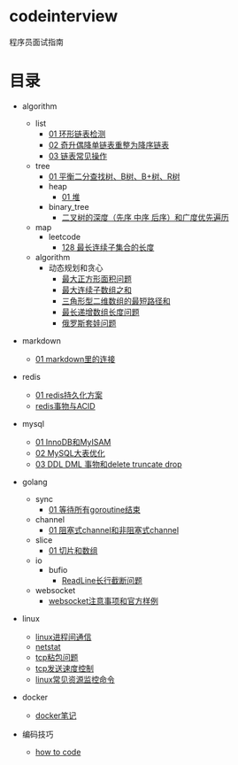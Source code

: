 # codeinterview
程序员面试指南

# 目录
- algorithm
  - list
    - [01 环形链表检测](algorithm/list/ring_check/01%20环形链表检测.md)
    - [02 奇升偶降单链表重整为降序链表](algorithm/list/reorder/奇升偶降单链表重整为降序链表.md)
    - [03 链表常见操作](algorithm/list/list_operations.md)
  - tree
    - [01 平衡二分查找树、B树、B+树、R树](algorithm/tree/01%20平衡二分查找树、B树、B+树、R树.md)
    - heap
      - [01 堆](algorithm/tree/heap/01%20堆.md)
    - binary_tree
      - [二叉树的深度（先序 中序 后序）和广度优先遍历](algorithm/tree/binary_tree/transfer_of_binary_tree.md)
  - map
    - leetcode
      - [128 最长连续子集合的长度](algorithm/map/leetcode/128longest_consecutive_sequence/128longest_consecutive_sequence.md)
  - algorithm
    - 动态规划和贪心
      - [最大正方形面积问题](algorithm/dp_greedy/maximalsquare/maximalsquare.md)
      - [最大连续子数组之和](algorithm/dp_greedy/maxSubArray/maxSubArray.md)
      - [三角形型二维数组的最短路径和](algorithm/dp_greedy/minimumTotal/minimumTotal.md)
      - [最长递增数组长度问题](algorithm/dp_greedy/lengthOfLIS/lengthOfLIS.md)
      - [俄罗斯套娃问题](algorithm/dp_greedy/maxEnvelopes/maxEnvelopes.md)
- markdown
  - [01 markdown里的连接](markdown/01%20连接.md)
- redis
  - [01 redis持久化方案](redis/01%20redis持久化方案.md)
  - [redis事物与ACID](redis/02%20redis事物与ACID.md)
- mysql
  - [01 InnoDB和MyISAM](mysql/01%20InnoDB和MyISAM.md)
  - [02 MySQL大表优化](mysql/02%20MySQL大表优化.md)
  - [03 DDL DML 事物和delete truncate drop](mysql/03%20DDL%20DML%20and%20transaction.md)
- golang
  - sync
    - [01 等待所有goroutine结束](golang/sync/01%20等待所有goroutine结束.md)
  - channel
    - [01 阻塞式channel和非阻塞式channel](golang/channel/01%20阻塞式channel和非阻塞式channel.md)
  - slice
    - [01 切片和数组](golang/slice/01%20切片和数组.md)
  - io
    - bufio
      - [ReadLine长行截断问题](golang/io/bufio/ReadLine.md)
  - websocket
    - [websocket注意事项和官方样例](golang/websocket/websocket.md)
- linux
  - [linux进程间通信](linux/communication%20between%20processes%20in%20linux.md)
  - [netstat](linux/netstat.md)
  - [tcp粘包问题](linux/tcp粘包问题.md)
  - [tcp发送速度控制](linux/speed_control_of_tcp.md)
  - [linux常见资源监控命令](linux/resource%20monitor%20of%20linux.md)
- docker

  - [docker笔记](docker/docker%20note.md)
- 编码技巧
  - [how to code](skills/how_to_code.md)
